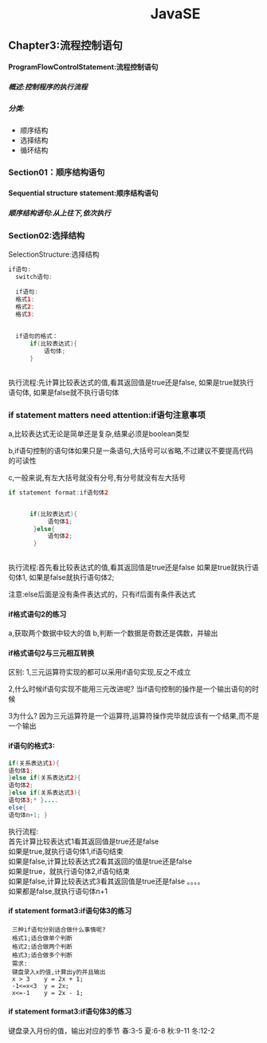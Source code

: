 # &nbsp;&nbsp;&nbsp;&nbsp;&nbsp;&nbsp;&nbsp;&nbsp;&nbsp;&nbsp;&nbsp;&nbsp;&nbsp;&nbsp;&nbsp;&nbsp;&nbsp;&nbsp;&nbsp;&nbsp;&nbsp;&nbsp;&nbsp;&nbsp;&nbsp;&nbsp;&nbsp;&nbsp;&nbsp;&nbsp;&nbsp;&nbsp;&nbsp;&nbsp;&nbsp;&nbsp;&nbsp;&nbsp;&nbsp;&nbsp;&nbsp;&nbsp;&nbsp;JavaSE
## Chapter3:流程控制语句
#### ProgramFlowControlStatement:流程控制语句
##### 概述:控制程序的执行流程
##### 分类:
 + 顺序结构<br/>
 + 选择结构<br/>
 + 循环结构<br/> 
### Section01：顺序结构语句
#### Sequential structure statement:顺序结构语句
##### 顺序结构语句:从上往下,依次执行



### Section02:选择结构

SelectionStructure:选择结构

```java
if语句:
  switch语句:
 
  if语句:
  格式1:
  格式2:
  格式3:
 
 
  if语句的格式：
      if(比较表达式){
          语句体;
      }
     
```

 执行流程:先计算比较表达式的值,看其返回值是true还是false,
 如果是true就执行语句体,
 如果是false就不执行语句体







### if statement matters need attention:if语句注意事项

a,比较表达式无论是简单还是复杂,结果必须是boolean类型

b,if语句控制的语句体如果只是一条语句,大括号可以省略,不过建议不要提高代码的可读性

c,一般来说,有左大括号就没有分号,有分号就没有左大括号





```java
if statement format:if语句体2


      if(比较表达式){
           语句体1;
       }else{
           语句体2;
       }
  
```

执行流程:首先看比较表达式的值,看其返回值是true还是false
                如果是true就执行语句体1,
                如果是false就执行语句体2;

注意:else后面是没有条件表达式的，只有if后面有条件表达式



#### if格式语句2的练习

a,获取两个数据中较大的值
b,判断一个数据是奇数还是偶数，并输出



#### if格式语句2与三元相互转换

区别:
1,三元运算符实现的都可以采用if语句实现,反之不成立

2,什么时候if语句实现不能用三元改进呢?
当if语句控制的操作是一个输出语句的时候

3为什么?
因为三元运算符是一个运算符,运算符操作完毕就应该有一个结果,而不是一个输出







#### if语句的格式3:

```java
if(关系表达式1){     
语句体1;
}else if(关系表达式2){
语句体2; 
}else if(关系表达式3){
语句体3;* }....
else{    
语句体n+1; } 
```
执行流程:    
首先计算比较表达式1看其返回值是true还是false     
如果是true,就执行语句体1,if语句结束   
如果是false,计算比较表达式2看其返回的值是true还是false     
如果是true，就执行语句体2,if语句结束     
如果是false,计算比较表达式3看其返回值是true还是false     。。。。   
如果都是false,就执行语句体n+1



#### if statement format3:if语句体3的练习

```
 三种if语句分别适合做什么事情呢? 
 格式1;适合做单个判断 
 格式2;适合做两个判断 
 格式3;适合做多个判断 
 需求:      
 键盘录入x的值,计算出y的并且输出 
 x > 3    y = 2x + 1; 
 -1<=x<3  y = 2x; 
 x<=-1    y = 2x - 1;
```



#### if statement format3:if语句体3的练习

  键盘录入月份的值，输出对应的季节
  春:3-5
  夏:6-8
  秋:9-11
  冬:12-2
